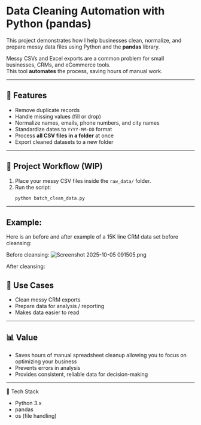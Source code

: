 # Data Cleaning Automation with Python (pandas)

This project demonstrates how I help businesses clean, normalize, and prepare messy data files using Python and the **pandas** library.  

Messy CSVs and Excel exports are a common problem for small businesses, CRMs, and eCommerce tools.  
This tool **automates** the process, saving hours of manual work.

---

## 🚀 Features
- Remove duplicate records  
- Handle missing values (fill or drop)  
- Normalize names, emails, phone numbers, and city names  
- Standardize dates to `YYYY-MM-DD` format  
- Process **all CSV files in a folder** at once  
- Export cleaned datasets to a new folder  

---

## 📁 Project Workflow (WIP)
1. Place your messy CSV files inside the `raw_data/` folder.  
2. Run the script:
   ```bash
   python batch_clean_data.py

---

## Example:
Here is an before and after example of a 15K line CRM data set before cleansing: <br>

Before cleansing:
![Screenshot 2025-10-05 091505.png](attachment:82c28ec3-8335-4f1c-942c-28333983a3ad.png)

After cleansing:


## 💼 Use Cases

   - Clean messy CRM exports
   - Prepare data for analysis / reporting
   - Makes data easier to read

---

## 📊 Value 

   - Saves hours of manual spreadsheet cleanup allowing you to focus on optimizing your business
   - Prevents errors in analysis
   - Provides consistent, reliable data for decision-making

---

🔧 Tech Stack

   - Python 3.x
   - pandas
   - os (file handling)

